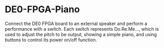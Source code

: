 # DE0-FPGA-Piano
Connect the DE0 FPGA board to an external speaker and perform a performance with a switch. Each switch represents Do.Re.Me..., which is used to adjust the pitch to be output, showing a simple piano, and using buttons to control its power on/off function.
